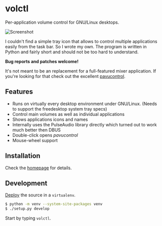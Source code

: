 # volctl

Per-application volume control for GNU/Linux desktops.

![Screenshot](https://buzz.github.io/volctl/screenshot.png)

I couldn't find a simple tray icon that allows to control multiple
applications easily from the task bar. So I wrote my own. The program
is written in Python and fairly short and should not be too hard to
understand.

**Bug reports and patches welcome!**

It's not meant to be an replacement for a full-featured mixer
application. If you're looking for that check out the excellent
[pavucontrol](http://freedesktop.org/software/pulseaudio/pavucontrol/).

## Features

* Runs on virtually every desktop environment under GNU/Linux. (Needs to support the freedesktop system tray specs)
* Control main volumes as well as individual applications
* Shows applications icons and names
* Internally uses the PulseAudio library directly which turned out to work much better then DBUS
* Double-click opens *pavucontrol*
* Mouse-wheel support

## Installation

Check the [homepage](https://buzz.github.io/volctl/) for details.

## Development

[Deploy](https://setuptools.readthedocs.io/en/latest/setuptools.html#develop-deploy-the-project-source-in-development-mode) the source in a `virtualenv`.

```sh
$ python -m venv --system-site-packages venv
$ ./setup.py develop
```

Start by typing `volctl`.
